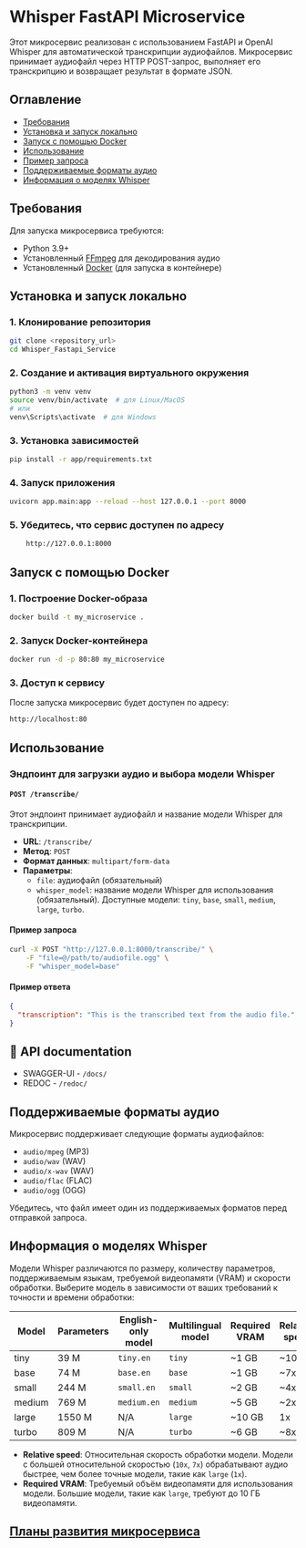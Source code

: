 # Whisper FastAPI Microservice

Этот микросервис реализован с использованием FastAPI и OpenAI Whisper для автоматической транскрипции аудиофайлов. Микросервис принимает аудиофайл через HTTP POST-запрос, выполняет его транскрипцию и возвращает результат в формате JSON.

## Оглавление

- [Требования](#требования)
- [Установка и запуск локально](#установка-и-запуск-локально)
- [Запуск с помощью Docker](#запуск-с-помощью-docker)
- [Использование](#использование)
- [Пример запроса](#пример-запроса)
- [Поддерживаемые форматы аудио](#поддерживаемые-форматы-аудио)
- [Информация о моделях Whisper](#информация-о-моделях-whisper)

## Требования

Для запуска микросервиса требуются:

- Python 3.9+
- Установленный [FFmpeg](https://ffmpeg.org/download.html) для декодирования аудио
- Установленный [Docker](https://docs.docker.com/get-docker/) (для запуска в контейнере)

## Установка и запуск локально

### 1. Клонирование репозитория

```bash
git clone <repository_url>
cd Whisper_Fastapi_Service
```

### 2. Создание и активация виртуального окружения

```bash
python3 -m venv venv
source venv/bin/activate  # для Linux/MacOS
# или
venv\Scripts\activate  # для Windows
```

### 3. Установка зависимостей

```bash
pip install -r app/requirements.txt
```

### 4. Запуск приложения

```bash
uvicorn app.main:app --reload --host 127.0.0.1 --port 8000
```

### 5. Убедитесь, что сервис доступен по адресу

```bash
    http://127.0.0.1:8000
```

## Запуск с помощью Docker

### 1. Построение Docker-образа

```bash
docker build -t my_microservice .
```

### 2. Запуск Docker-контейнера

```bash
docker run -d -p 80:80 my_microservice
```

### 3. Доступ к сервису

После запуска микросервис будет доступен по адресу:

```bash
http://localhost:80
```

## Использование

### Эндпоинт для загрузки аудио и выбора модели Whisper

#### `POST /transcribe/`

Этот эндпоинт принимает аудиофайл и название модели Whisper для транскрипции.

- **URL**: `/transcribe/`
- **Метод**: `POST`
- **Формат данных**: `multipart/form-data`
- **Параметры**:
  - `file`: аудиофайл (обязательный)
  - `whisper_model`: название модели Whisper для использования (обязательный). Доступные модели: `tiny`, `base`, `small`, `medium`, `large`, `turbo`.

#### Пример запроса

```bash
curl -X POST "http://127.0.0.1:8000/transcribe/" \
    -F "file=@/path/to/audiofile.ogg" \
    -F "whisper_model=base"
```

#### Пример ответа

```json
{
  "transcription": "This is the transcribed text from the audio file."
}
```

## 📝 API documentation

- SWAGGER-UI - `/docs/`
- REDOC - `/redoc/`

## Поддерживаемые форматы аудио

Микросервис поддерживает следующие форматы аудиофайлов:

- `audio/mpeg` (MP3)
- `audio/wav` (WAV)
- `audio/x-wav` (WAV)
- `audio/flac` (FLAC)
- `audio/ogg` (OGG)

Убедитесь, что файл имеет один из поддерживаемых форматов перед отправкой запроса.

## Информация о моделях Whisper

Модели Whisper различаются по размеру, количеству параметров, поддерживаемым языкам, требуемой видеопамяти (VRAM) и скорости обработки. Выберите модель в зависимости от ваших требований к точности и времени обработки:

| Model   | Parameters | English-only model | Multilingual model | Required VRAM | Relative speed |
|---------|------------|--------------------|--------------------|---------------|----------------|
| tiny    | 39 M       | `tiny.en`          | `tiny`             | ~1 GB         | ~10x           |
| base    | 74 M       | `base.en`          | `base`             | ~1 GB         | ~7x            |
| small   | 244 M      | `small.en`         | `small`            | ~2 GB         | ~4x            |
| medium  | 769 M      | `medium.en`        | `medium`           | ~5 GB         | ~2x            |
| large   | 1550 M     | N/A                | `large`            | ~10 GB        | 1x             |
| turbo   | 809 M      | N/A                | `turbo`            | ~6 GB         | ~8x            |

- **Relative speed**: Относительная скорость обработки модели. Модели с большей относительной скоростью (`10x`, `7x`) обрабатывают аудио быстрее, чем более точные модели, такие как `large` (`1x`).
- **Required VRAM**: Требуемый объём видеопамяти для использования модели. Большие модели, такие как `large`, требуют до 10 ГБ видеопамяти.

## [Планы развития микросервиса](https://github.com/NewalexOA/Whisper_Fastapi_Service/blob/main/Docs/Fufture_updates.md)


